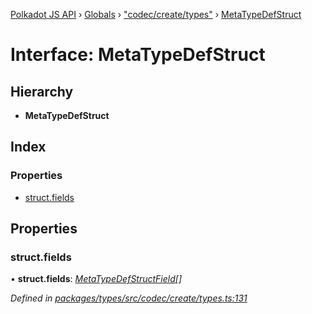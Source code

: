 [Polkadot JS API](../README.md) › [Globals](../globals.md) › ["codec/create/types"](../modules/_codec_create_types_.md) › [MetaTypeDefStruct](_codec_create_types_.metatypedefstruct.md)

# Interface: MetaTypeDefStruct

## Hierarchy

* **MetaTypeDefStruct**

## Index

### Properties

* [struct.fields](_codec_create_types_.metatypedefstruct.md#struct.fields)

## Properties

###  struct.fields

• **struct.fields**: *[MetaTypeDefStructField](_codec_create_types_.metatypedefstructfield.md)[]*

*Defined in [packages/types/src/codec/create/types.ts:131](https://github.com/polkadot-js/api/blob/51a866fd35/packages/types/src/codec/create/types.ts#L131)*
